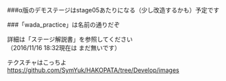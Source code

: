 ###α版のデモステージはstage05あたりになる（少し改造するかも）予定です

###「wada_practice」は名前の通りだぞ

詳細は「ステージ解説書」を参照してください  
（2016/11/16 18:32現在は まだ無いです）

テクスチャはこっちよ https://github.com/SymYuk/HAKOPATA/tree/Develop/images
